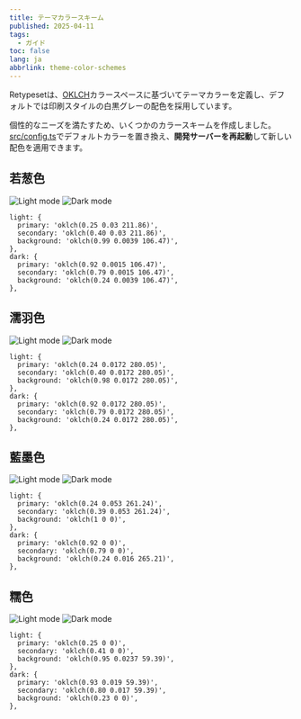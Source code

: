 ```yaml
---
title: テーマカラースキーム
published: 2025-04-11
tags:
  - ガイド
toc: false
lang: ja
abbrlink: theme-color-schemes
---
```


Retypesetは、[OKLCH](https://oklch.com/)カラースペースに基づいてテーマカラーを定義し、デフォルトでは印刷スタイルの白黒グレーの配色を採用しています。

個性的なニーズを満たすため、いくつかのカラースキームを作成しました。[src/config.ts](https://github.com/radishzzz/astro-theme-retypeset/blob/master/src/config.ts)でデフォルトカラーを置き換え、**開発サーバーを再起動**して新しい配色を適用できます。

## 若葱色

![Light mode](../../../assets/1-light.jpeg)
![Dark mode](../../../assets/1-dark.jpeg)

```
light: {
  primary: 'oklch(0.25 0.03 211.86)',
  secondary: 'oklch(0.40 0.03 211.86)',
  background: 'oklch(0.99 0.0039 106.47)',
},
dark: {
  primary: 'oklch(0.92 0.0015 106.47)',
  secondary: 'oklch(0.79 0.0015 106.47)',
  background: 'oklch(0.24 0.0039 106.47)',
},
```

## 濡羽色

![Light mode](../../../assets/2-light.jpeg)
![Dark mode](../../../assets/2-dark.jpeg)

```
light: {
  primary: 'oklch(0.24 0.0172 280.05)',
  secondary: 'oklch(0.40 0.0172 280.05)',
  background: 'oklch(0.98 0.0172 280.05)',
},
dark: {
  primary: 'oklch(0.92 0.0172 280.05)',
  secondary: 'oklch(0.79 0.0172 280.05)',
  background: 'oklch(0.24 0.0172 280.05)',
},
```

## 藍墨色

![Light mode](../../../assets/4-light.jpeg)
![Dark mode](../../../assets/4-dark.jpeg)

```
light: {
  primary: 'oklch(0.24 0.053 261.24)',
  secondary: 'oklch(0.39 0.053 261.24)',
  background: 'oklch(1 0 0)',
},
dark: {
  primary: 'oklch(0.92 0 0)',
  secondary: 'oklch(0.79 0 0)',
  background: 'oklch(0.24 0.016 265.21)',
},
```

## 糯色

![Light mode](../../../assets/3-light.jpeg)
![Dark mode](../../../assets/3-dark.jpeg)

```
light: {
  primary: 'oklch(0.25 0 0)',
  secondary: 'oklch(0.41 0 0)',
  background: 'oklch(0.95 0.0237 59.39)',
},
dark: {
  primary: 'oklch(0.93 0.019 59.39)',
  secondary: 'oklch(0.80 0.017 59.39)',
  background: 'oklch(0.23 0 0)',
},
``` 
